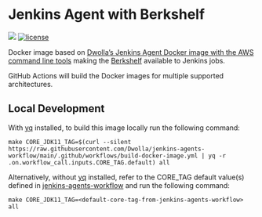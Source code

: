 # Jenkins Agent with Berkshelf

[![](https://images.microbadger.com/badges/image/dwolla/jenkins-agent-chef.svg)](https://microbadger.com/images/dwolla/jenkins-agent-chef)
[![license](https://img.shields.io/github/license/dwolla/jenkins-agent-docker-chef.svg?style=flat-square)](https://github.com/Dwolla/jenkins-agent-docker-chef/blob/master/LICENSE)

Docker image based on [Dwolla’s Jenkins Agent Docker image with the AWS command line tools](https://github.com/Dwolla/jenkins-agent-docker-awscli) making the [Berkshelf](http://berkshelf.com) available to Jenkins jobs.

GitHub Actions will build the Docker images for multiple supported architectures.

## Local Development

With [yq](https://kislyuk.github.io/yq/) installed, to build this image locally run the following command:

`make CORE_JDK11_TAG=$(curl --silent https://raw.githubusercontent.com/Dwolla/jenkins-agents-workflow/main/.github/workflows/build-docker-image.yml | yq -r .on.workflow_call.inputs.CORE_TAG.default) all`

Alternatively, without [yq](https://kislyuk.github.io/yq/) installed, refer to the CORE_TAG default value(s) defined in [jenkins-agents-workflow](https://github.com/Dwolla/jenkins-agents-workflow/blob/main/.github/workflows/build-docker-image.yml) and run the following command:

`make CORE_JDK11_TAG=<default-core-tag-from-jenkins-agents-workflow> all`